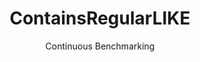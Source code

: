 ---
layout: default
title: ContainsRegularLIKE
subtitle: Continuous Benchmarking
selected: Contains_Tpch
expanded: Benchmarking
benchmark: /individual_results/ContainsRegularLIKE.html
---